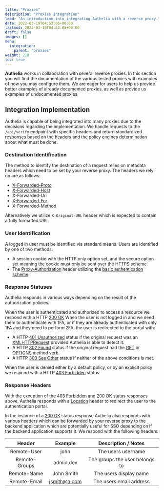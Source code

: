 ```yaml
---
title: "Proxies"
description: "Proxies Integration"
lead: "An introduction into integrating Authelia with a reverse proxy."
date: 2022-03-19T04:53:05+00:00
lastmod: 2022-03-19T04:53:05+00:00
draft: false
images: []
menu:
  integration:
    parent: "proxies"
weight: 210
toc: true
---
```


**Authelia** works in collaboration with several reverse proxies. In this section you will find the documentation of the
various tested proxies with examples of how you may configure them. We are eager for users to help us provide better
examples of already documented proxies, as well as provide us examples of undocumented proxies.

## Integration Implementation

Authelia is capable of being integrated into many proxies due to the decisions regarding the implementation. We handle
requests to the `/api/verify` endpoint with specific headers and return standardized responses based on the headers and
the policy engines determination about what must be done.

### Destination Identification

The method to identify the destination of a request relies on metadata headers which need to be set by your reverse
proxy. The headers we rely on are as follows:

- [X-Forwarded-Proto](https://developer.mozilla.org/en-US/docs/Web/HTTP/Headers/X-Forwarded-Proto)
- [X-Forwarded-Host](https://developer.mozilla.org/en-US/docs/Web/HTTP/Headers/X-Forwarded-Host)
- X-Forwarded-Uri
- [X-Forwarded-For](https://developer.mozilla.org/en-US/docs/Web/HTTP/Headers/X-Forwarded-For)
- X-Forwarded-Method

Alternatively we utilize `X-Original-URL` header which is expected to contain a fully formatted URL.

### User Identification

A logged in user must be identified via standard means. Users are identified by one of two methods:

- A session cookie with the HTTP only option set, and the secure option set meaning the cookie must only be sent over the
  [HTTPS scheme](https://developer.mozilla.org/en-US/docs/Glossary/https).
- The [Proxy-Authorization](https://developer.mozilla.org/en-US/docs/Web/HTTP/Headers/Proxy-Authorization) header
  utilizing the [basic authentication scheme](https://developer.mozilla.org/en-US/docs/Web/HTTP/Authentication#basic_authentication_scheme).

### Response Statuses

Authelia responds in various ways depending on the result of the authorization policies.

When the user is authenticated and authorized to access a resource we respond with a HTTP [200 OK](https://developer.mozilla.org/en-US/docs/Web/HTTP/Status/200)
When the user is not logged in and we need them to authenticate with 1FA, or if they are already
authenticated with only 1FA and they need to perform 2FA, the user is redirected to the portal with:

- A HTTP [401 Unauthorized](https://developer.mozilla.org/en-US/docs/Web/HTTP/Status/401) status if the original request
  was an [XMLHTTPRequest](https://developer.mozilla.org/en-US/docs/Web/API/XMLHttpRequest) provided Authelia is able to
  detect it.
- A HTTP [302 Found](https://developer.mozilla.org/en-US/docs/Web/HTTP/Status/302) status if the original request had the
  [GET](https://developer.mozilla.org/en-US/docs/Web/HTTP/Methods/GET) or
  [OPTIONS](https://developer.mozilla.org/en-US/docs/Web/HTTP/Methods/OPTIONS) method verb.
- A HTTP [303 See Other](https://developer.mozilla.org/en-US/docs/Web/HTTP/Status/303) status if neither of the above
  conditions is met.

When the user is denied either by a default policy, or by an explicit policy we respond with a HTTP
[403 Forbidden](https://developer.mozilla.org/en-US/docs/Web/HTTP/Status/403) status.

### Response Headers

With the exception of the [403 Forbidden](https://developer.mozilla.org/en-US/docs/Web/HTTP/Status/403) and
[200 OK](https://developer.mozilla.org/en-US/docs/Web/HTTP/Status/200) status responses above,
Authelia responds with a [Location](https://developer.mozilla.org/en-US/docs/Web/HTTP/Headers/Location) header to
redirect the user to the authentication portal.

In the instance of a [200 OK](https://developer.mozilla.org/en-US/docs/Web/HTTP/Status/200) status response Authelia also
responds with various headers which can be forwarded by your reverse proxy to the backend application which are
potentially useful for SSO depending on if the backend application supports it. We respond with the following headers:

|    Header     |   Example    |      Description / Notes       |
|:-------------:|:------------:|:------------------------------:|
|  Remote-User  |     john     |       The users username       |
| Remote-Groups |  admin,dev   | The groups the user belongs to |
|  Remote-Name  |  John Smith  |     The users display name     |
| Remote-Email  | jsmith@a.com |    The users email address     |
